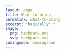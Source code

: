 ```yaml
---
layout: page
title: What to bring
permalink: what-to-bring
excerpt: "basically: "
image:
  png: backpack.png
  svg: backpack.svg
comingsoon: comingsoon
---
```

